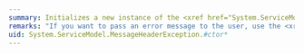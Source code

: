 ```yaml
---
summary: Initializes a new instance of the <xref href="System.ServiceModel.MessageHeaderException"></xref> class.
remarks: "If you want to pass an error message to the user, use the <xref:System.ServiceModel.MessageHeaderException.%23ctor%28System.String%29> constructor.  \n  \n If you want to pass an error message and a reference to the inner exception that is the cause of the exception to the user, use the <xref:System.ServiceModel.MessageHeaderException.%23ctor%28System.String%2CSystem.Exception%29> constructor.  \n  \n If you want to pass serialization information and streaming context, use the <xref:System.ServiceModel.MessageHeaderException.%23ctor%28System.Runtime.Serialization.SerializationInfo%2CSystem.Runtime.Serialization.StreamingContext%29> constructor."
uid: System.ServiceModel.MessageHeaderException.#ctor*
---
```


